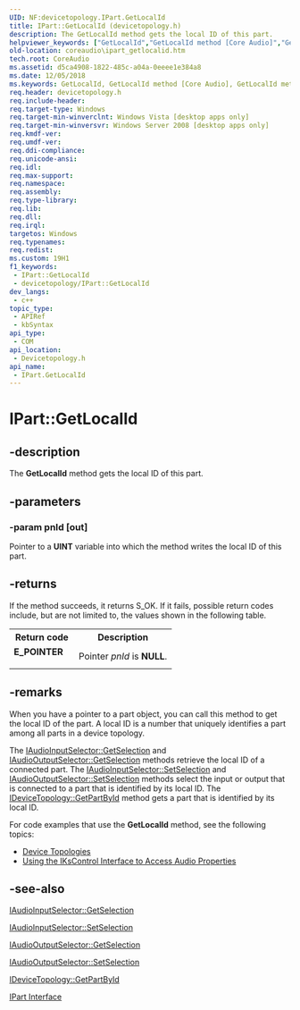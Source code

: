 ```yaml
---
UID: NF:devicetopology.IPart.GetLocalId
title: IPart::GetLocalId (devicetopology.h)
description: The GetLocalId method gets the local ID of this part.
helpviewer_keywords: ["GetLocalId","GetLocalId method [Core Audio]","GetLocalId method [Core Audio]","IPart interface","IPart interface [Core Audio]","GetLocalId method","IPart.GetLocalId","IPart::GetLocalId","IPartGetLocalId","coreaudio.ipart_getlocalid","devicetopology/IPart::GetLocalId"]
old-location: coreaudio\ipart_getlocalid.htm
tech.root: CoreAudio
ms.assetid: d5ca4908-1822-485c-a04a-0eeee1e384a8
ms.date: 12/05/2018
ms.keywords: GetLocalId, GetLocalId method [Core Audio], GetLocalId method [Core Audio],IPart interface, IPart interface [Core Audio],GetLocalId method, IPart.GetLocalId, IPart::GetLocalId, IPartGetLocalId, coreaudio.ipart_getlocalid, devicetopology/IPart::GetLocalId
req.header: devicetopology.h
req.include-header: 
req.target-type: Windows
req.target-min-winverclnt: Windows Vista [desktop apps only]
req.target-min-winversvr: Windows Server 2008 [desktop apps only]
req.kmdf-ver: 
req.umdf-ver: 
req.ddi-compliance: 
req.unicode-ansi: 
req.idl: 
req.max-support: 
req.namespace: 
req.assembly: 
req.type-library: 
req.lib: 
req.dll: 
req.irql: 
targetos: Windows
req.typenames: 
req.redist: 
ms.custom: 19H1
f1_keywords:
 - IPart::GetLocalId
 - devicetopology/IPart::GetLocalId
dev_langs:
 - c++
topic_type:
 - APIRef
 - kbSyntax
api_type:
 - COM
api_location:
 - Devicetopology.h
api_name:
 - IPart.GetLocalId
---
```


# IPart::GetLocalId


## -description

The <b>GetLocalId</b> method gets the local ID of this part.

## -parameters

### -param pnId [out]

Pointer to a <b>UINT</b> variable into which the method writes the local ID of this part.

## -returns

If the method succeeds, it returns S_OK. If it fails, possible return codes include, but are not limited to, the values shown in the following table.

<table>
<tr>
<th>Return code</th>
<th>Description</th>
</tr>
<tr>
<td width="40%">
<dl>
<dt><b>E_POINTER</b></dt>
</dl>
</td>
<td width="60%">
Pointer <i>pnId</i> is <b>NULL</b>.

</td>
</tr>
</table>

## -remarks

When you have a pointer to a part object, you can call this method to get the local ID of the part. A local ID is a number that uniquely identifies a part among all parts in a device topology.

The <a href="https://docs.microsoft.com/windows/desktop/api/devicetopology/nf-devicetopology-iaudioinputselector-getselection">IAudioInputSelector::GetSelection</a> and <a href="https://docs.microsoft.com/windows/desktop/api/devicetopology/nf-devicetopology-iaudiooutputselector-getselection">IAudioOutputSelector::GetSelection</a> methods retrieve the local ID of a connected part. The <a href="https://docs.microsoft.com/windows/desktop/api/devicetopology/nf-devicetopology-iaudioinputselector-setselection">IAudioInputSelector::SetSelection</a> and <a href="https://docs.microsoft.com/windows/desktop/api/devicetopology/nf-devicetopology-iaudiooutputselector-setselection">IAudioOutputSelector::SetSelection</a> methods select the input or output that is connected to a part that is identified by its local ID. The <a href="https://docs.microsoft.com/windows/desktop/api/devicetopology/nf-devicetopology-idevicetopology-getpartbyid">IDeviceTopology::GetPartById</a> method gets a part that is identified by its local ID.

For code examples that use the <b>GetLocalId</b> method, see the following topics:

<ul>
<li>
<a href="https://docs.microsoft.com/windows/desktop/CoreAudio/device-topologies">Device Topologies</a>
</li>
<li>
<a href="https://docs.microsoft.com/windows/desktop/CoreAudio/using-the-ikscontrol-interface-to-access-audio-properties">Using the IKsControl Interface to Access Audio Properties</a>
</li>
</ul>

## -see-also

<a href="https://docs.microsoft.com/windows/desktop/api/devicetopology/nf-devicetopology-iaudioinputselector-getselection">IAudioInputSelector::GetSelection</a>



<a href="https://docs.microsoft.com/windows/desktop/api/devicetopology/nf-devicetopology-iaudioinputselector-setselection">IAudioInputSelector::SetSelection</a>



<a href="https://docs.microsoft.com/windows/desktop/api/devicetopology/nf-devicetopology-iaudiooutputselector-getselection">IAudioOutputSelector::GetSelection</a>



<a href="https://docs.microsoft.com/windows/desktop/api/devicetopology/nf-devicetopology-iaudiooutputselector-setselection">IAudioOutputSelector::SetSelection</a>



<a href="https://docs.microsoft.com/windows/desktop/api/devicetopology/nf-devicetopology-idevicetopology-getpartbyid">IDeviceTopology::GetPartById</a>



<a href="https://docs.microsoft.com/windows/desktop/api/devicetopology/nn-devicetopology-ipart">IPart Interface</a>

